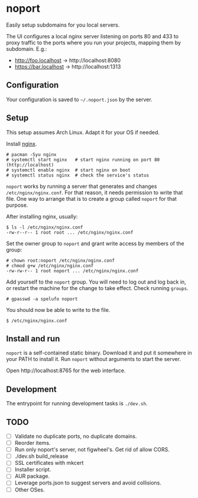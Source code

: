 # noport

Easily setup subdomains for you local servers.

The UI configures a local nginx server listening on ports 80 and 433 to proxy
traffic to the ports where you run your projects, mapping them by subdomain.
E.g.:

* http://foo.localhost -> http://localhost:8080
* https://bar.localhost -> http://localhost:1313


## Configuration

Your configuration is saved to `~/.noport.json` by the server.


## Setup

This setup assumes Arch Linux. Adapt it for your OS if needed.

Install [nginx](https://wiki.archlinux.org/title/Nginx).
```
# pacman -Syu nginx
# systemctl start nginx   # start nginx running on port 80 (http://localhost)
# systemctl enable nginx  # start nginx on boot
# systemctl status nginx  # check the service's status
```

`noport` works by running a server that generates and changes `/etc/nginx/nginx.conf`.
For that reason, it needs permission to write that file. One way to arrange that
is to create a group called `noport` for that purpose.

After installing nginx, usually:
```
$ ls -l /etc/nginx/nginx.conf
-rw-r--r-- 1 root root ... /etc/nginx/nginx.conf
```

Set the owner group to `noport` and grant write access by members of the group:
```
# chown root:noport /etc/nginx/nginx.conf
# chmod g+w /etc/nginx/nginx.conf
-rw-rw-r-- 1 root noport ... /etc/nginx/nginx.conf
```

Add yourself to the `noport` group. You will need to log out and log back in,
or restart the machine for the change to take effect. Check running `groups`.
```
# gpasswd -a spelufo noport
```

You should now be able to write to the file.
```
$ /etc/nginx/nginx.conf
```

## Install and run

`noport` is a self-contained static binary. Download it and put it somewhere in
your PATH to install it. Run `noport` without arguments to start the server.

Open http://localhost:8765 for the web interface.


## Development

The entrypoint for running development tasks is `./dev.sh`.


## TODO

* [ ] Validate no duplicate ports, no duplicate domains.
* [ ] Reorder items.
* [ ] Run only noport's server, not figwheel's. Get rid of allow CORS.
* [ ] ./dev.sh build_release
* [ ] SSL certificates with mkcert
* [ ] Installer script.
* [ ] AUR package.
* [ ] Leverage ports.json to suggest servers and avoid collisions.
* [ ] Other OSes.
